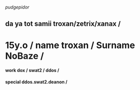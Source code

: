 ###### pudgepidor
## da ya tot samii troxan/zetrix/xanax / 
# 15y.o / name troxan / Surname NoBaze / 
#### work dox / swat2 / ddos / 
#### special ddos.swat2.deanon / 
